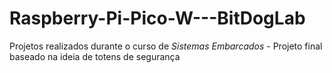 # Raspberry-Pi-Pico-W---BitDogLab
Projetos realizados durante o curso de *Sistemas Embarcados* - Projeto final baseado na ideia de totens de segurança

